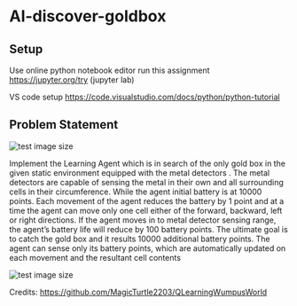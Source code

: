 # AI-discover-goldbox

## Setup

Use online python notebook editor run this assignment
https://jupyter.org/try (jupyter lab)

VS code setup
https://code.visualstudio.com/docs/python/python-tutorial

## Problem Statement

![test image size](https://github.com/kalimuthu-selvaraj/AIGoldboxDetector/blob/main/images/environment.png|width=100px)

Implement the Learning Agent which is in search of the only gold box in
the given static environment equipped with the metal detectors . The metal detectors
are capable of sensing the metal in their own and all surrounding cells in their circumference.
While the agent initial battery is at 10000 points. Each movement of the agent reduces the
battery by 1 point and at a time the agent can move only one cell either of the forward,
backward, left or right directions. If the agent moves in to metal detector sensing range, the
agent’s battery life will reduce by 100 battery points. The ultimate goal is to catch the gold
box and it results 10000 additional battery points. The agent can sense only its battery points,
which are automatically updated on each movement and the resultant cell contents

![test image size](https://github.com/kalimuthu-selvaraj/AIGoldboxDetector/blob/main/images/detected_goldbox.gif|width=100px)

Credits: https://github.com/MagicTurtle2203/QLearningWumpusWorld
